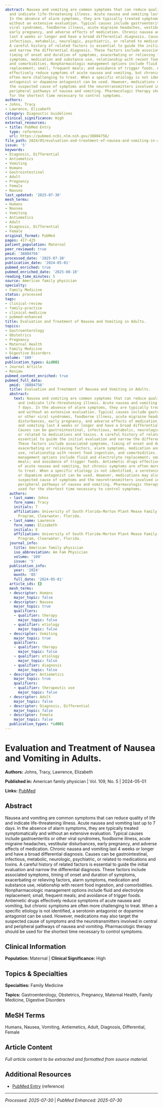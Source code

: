 ```yaml
---
abstract: Nausea and vomiting are common symptoms that can reduce quality of life
  and indicate life-threatening illness. Acute nausea and vomiting last up to 7 days.
  In the absence of alarm symptoms, they are typically treated symptomatically and
  without an extensive evaluation. Typical causes include gastroenteritis or other
  viral syndromes, foodborne illness, acute migraine headaches, vestibular disturbances,
  early pregnancy, and adverse effects of medication. Chronic nausea and vomiting
  last 4 weeks or longer and have a broad differential diagnosis. Causes can be gastrointestinal,
  infectious, metabolic, neurologic, psychiatric, or related to medications and toxins.
  A careful history of related factors is essential to guide the initial evaluation
  and narrow the differential diagnosis. These factors include associated symptoms,
  timing of onset and duration of symptoms, exacerbating or relieving factors, alarm
  symptoms, medication and substance use, relationship with recent food ingestion,
  and comorbidities. Nonpharmacologic management options include fluid and electrolyte
  replacement; small, frequent meals; and avoidance of trigger foods. Antiemetic drugs
  effectively reduce symptoms of acute nausea and vomiting, but chronic symptoms are
  often more challenging to treat. When a specific etiology is not identified, a serotonin
  antagonist or dopamine antagonist can be used. However, medications may also target
  the suspected cause of symptoms and the neurotransmitters involved in central and
  peripheral pathways of nausea and vomiting. Pharmacologic therapy should be used
  for the shortest time necessary to control symptoms.
authors:
- Johns, Tracy
- Lawrence, Elizabeth
category: Diagnostic Guidelines
clinical_significance: High
external_resources:
- title: PubMed Entry
  type: reference
  url: https://pubmed.ncbi.nlm.nih.gov/38804756/
file_path: 2024/05/evaluation-and-treatment-of-nausea-and-vomiting-in-adults.md
issue: '5'
keywords:
- Diagnosis, Differential
- Antiemetics
- Vomiting
- Humans
- Gastrointestinal
- Adult
- Pregnancy
- Female
- Nausea
last_updated: '2025-07-30'
mesh_terms:
- Humans
- Nausea
- Vomiting
- Antiemetics
- Adult
- Diagnosis, Differential
- Female
original_format: PubMed
pages: 417-425
patient_population: Maternal
peer_reviewed: true
pmid: '38804756'
processed_date: '2025-07-30'
publication_date: '2024-05-01'
pubmed_enriched: true
pubmed_enriched_date: '2025-08-10'
reading_time_minutes: 5
source: American family physician
specialty:
- Family Medicine
status: processed
tags:
- clinical-review
- family-practice
- clinical-medicine
- pubmed-enhanced
title: Evaluation and Treatment of Nausea and Vomiting in Adults.
topics:
- Gastroenterology
- Obstetrics
- Pregnancy
- Maternal Health
- Family Medicine
- Digestive Disorders
volume: '109'
publication_types: &id001
- Journal Article
- Review
pubmed_content_enriched: true
pubmed_full_data:
  pmid: '38804756'
  title: Evaluation and Treatment of Nausea and Vomiting in Adults.
  abstract:
    text: Nausea and vomiting are common symptoms that can reduce quality of life
      and indicate life-threatening illness. Acute nausea and vomiting last up to
      7 days. In the absence of alarm symptoms, they are typically treated symptomatically
      and without an extensive evaluation. Typical causes include gastroenteritis
      or other viral syndromes, foodborne illness, acute migraine headaches, vestibular
      disturbances, early pregnancy, and adverse effects of medication. Chronic nausea
      and vomiting last 4 weeks or longer and have a broad differential diagnosis.
      Causes can be gastrointestinal, infectious, metabolic, neurologic, psychiatric,
      or related to medications and toxins. A careful history of related factors is
      essential to guide the initial evaluation and narrow the differential diagnosis.
      These factors include associated symptoms, timing of onset and duration of symptoms,
      exacerbating or relieving factors, alarm symptoms, medication and substance
      use, relationship with recent food ingestion, and comorbidities. Nonpharmacologic
      management options include fluid and electrolyte replacement; small, frequent
      meals; and avoidance of trigger foods. Antiemetic drugs effectively reduce symptoms
      of acute nausea and vomiting, but chronic symptoms are often more challenging
      to treat. When a specific etiology is not identified, a serotonin antagonist
      or dopamine antagonist can be used. However, medications may also target the
      suspected cause of symptoms and the neurotransmitters involved in central and
      peripheral pathways of nausea and vomiting. Pharmacologic therapy should be
      used for the shortest time necessary to control symptoms.
  authors:
  - last_name: Johns
    fore_name: Tracy
    initials: T
    affiliation: University of South Florida-Morton Plant Mease Family Medicine Residency
      Program, Clearwater, Florida.
  - last_name: Lawrence
    fore_name: Elizabeth
    initials: E
    affiliation: University of South Florida-Morton Plant Mease Family Medicine Residency
      Program, Clearwater, Florida.
  journal_info:
    title: American family physician
    iso_abbreviation: Am Fam Physician
    volume: '109'
    issue: '5'
  publication_info:
    year: '2024'
    month: '05'
    full_date: '2024-05-01'
  article_ids: {}
  mesh_terms:
  - descriptor: Humans
    major_topic: false
  - descriptor: Nausea
    major_topic: true
    qualifiers:
    - qualifier: therapy
      major_topic: false
    - qualifier: etiology
      major_topic: false
  - descriptor: Vomiting
    major_topic: true
    qualifiers:
    - qualifier: therapy
      major_topic: false
    - qualifier: etiology
      major_topic: false
    - qualifier: diagnosis
      major_topic: false
  - descriptor: Antiemetics
    major_topic: true
    qualifiers:
    - qualifier: therapeutic use
      major_topic: false
  - descriptor: Adult
    major_topic: false
  - descriptor: Diagnosis, Differential
    major_topic: false
  - descriptor: Female
    major_topic: false
  publication_types: *id001
---
```


# Evaluation and Treatment of Nausea and Vomiting in Adults.

**Authors:** Johns, Tracy, Lawrence, Elizabeth

**Published in:** American family physician | Vol. 109, No. 5 | 2024-05-01

**Links:** [PubMed](https://pubmed.ncbi.nlm.nih.gov/38804756/)

## Abstract

Nausea and vomiting are common symptoms that can reduce quality of life and indicate life-threatening illness. Acute nausea and vomiting last up to 7 days. In the absence of alarm symptoms, they are typically treated symptomatically and without an extensive evaluation. Typical causes include gastroenteritis or other viral syndromes, foodborne illness, acute migraine headaches, vestibular disturbances, early pregnancy, and adverse effects of medication. Chronic nausea and vomiting last 4 weeks or longer and have a broad differential diagnosis. Causes can be gastrointestinal, infectious, metabolic, neurologic, psychiatric, or related to medications and toxins. A careful history of related factors is essential to guide the initial evaluation and narrow the differential diagnosis. These factors include associated symptoms, timing of onset and duration of symptoms, exacerbating or relieving factors, alarm symptoms, medication and substance use, relationship with recent food ingestion, and comorbidities. Nonpharmacologic management options include fluid and electrolyte replacement; small, frequent meals; and avoidance of trigger foods. Antiemetic drugs effectively reduce symptoms of acute nausea and vomiting, but chronic symptoms are often more challenging to treat. When a specific etiology is not identified, a serotonin antagonist or dopamine antagonist can be used. However, medications may also target the suspected cause of symptoms and the neurotransmitters involved in central and peripheral pathways of nausea and vomiting. Pharmacologic therapy should be used for the shortest time necessary to control symptoms.

## Clinical Information

**Population:** Maternal | **Clinical Significance:** High

## Topics & Specialties

**Specialties:** Family Medicine

**Topics:** Gastroenterology, Obstetrics, Pregnancy, Maternal Health, Family Medicine, Digestive Disorders

## MeSH Terms

Humans, Nausea, Vomiting, Antiemetics, Adult, Diagnosis, Differential, Female

## Article Content

*Full article content to be extracted and formatted from source material.*

## Additional Resources

- [PubMed Entry](https://pubmed.ncbi.nlm.nih.gov/38804756/) (reference)

---

*Processed: 2025-07-30* | *PubMed Enhanced: 2025-07-30*
